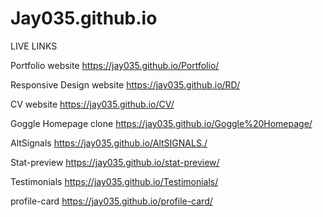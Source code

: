 # Jay035.github.io

LIVE LINKS

Portfolio website
https://jay035.github.io/Portfolio/

Responsive Design website
https://jay035.github.io/RD/

CV website
https://jay035.github.io/CV/

Goggle Homepage clone
https://jay035.github.io/Goggle%20Homepage/

AltSignals 
https://jay035.github.io/AltSIGNALS./

Stat-preview
https://jay035.github.io/stat-preview/

Testimonials
https://jay035.github.io/Testimonials/

profile-card
https://jay035.github.io/profile-card/
